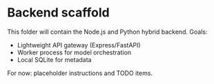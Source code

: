 # Backend scaffold

This folder will contain the Node.js and Python hybrid backend. Goals:
- Lightweight API gateway (Express/FastAPI)
- Worker process for model orchestration
- Local SQLite for metadata

For now: placeholder instructions and TODO items.
